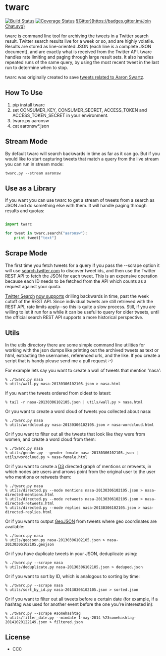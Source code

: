 twarc
=====

[![Build Status](https://secure.travis-ci.org/edsu/twarc.png)](http://travis-ci.org/edsu/twarc) [![Coverage Status](https://coveralls.io/repos/edsu/twarc/badge.png)](https://coveralls.io/r/edsu/twarc) [![Gitter](https://badges.gitter.im/Join Chat.svg)](https://gitter.im/edsu/twarc?utm_source=badge&utm_medium=badge&utm_campaign=pr-badge&utm_content=badge)

twarc is command line tool for archiving the tweets in a Twitter search result.
Twitter search results live for a week or so, and are highly volatile. Results
are stored as line-oriented JSON (each line is a complete JSON document), and
are exactly what is received from the Twitter API.  twarc handles rate limiting
and paging through large result sets. It also handles repeated runs of the same
query, by using the most recent tweet in the last run to determine when to
stop.

twarc was originally created to save [tweets related to Aaron Swartz](http://archive.org/details/AaronswRelatedTweets).

## How To Use

1. pip install twarc
1. set CONSUMER\_KEY, CONSUMER\_SECRET, ACCESS\_TOKEN and ACCESS\_TOKEN\_SECRET in your environment.
1. twarc.py aaronsw
1. cat aaronsw*.json

## Stream Mode

By default twarc will search backwards in time as far as it can go. But if
you would like to start capturing tweets that match a query from the live
stream you can run in stream mode:

    twarc.py --stream aaronsw

## Use as a Library

If you want you can use twarc to get a stream of tweets from a search as JSON
and do something else with them. It will handle paging through results and
quotas:

```python

import twarc

for tweet in twarc.search("aaronsw"):
    print tweet["text"]
```

## Scrape Mode

The first time you fetch tweets for a query if you pass the --scrape option
it will use [search.twitter.com](http://search.twitter.com) to discover tweet
ids, and then use the Twitter REST API to fetch the JSON for each tweet. This
is an expensive operation because each ID needs to be fetched from the API
which counts as a request against your quota.

[Twitter Search](http://search.twitter.com) [now supports](http://blog.twitter.com/2013/02/now-showing-older-tweets-in-search.html) drilling backwards in time, past the week cutoff of the REST API. Since individual tweets are still retrieved with the REST API, rate limits apply--so this is quite a slow process. Still, if you are willing to let it run for a while it can be useful to query for older tweets, until the official search REST API supports a more historical perspective.

## Utils

In the utils directory there are some simple command line utilities for
working with the json dumps like printing out the archived tweets as text
or html, extracting the usernames, referenced urls, and the like.  If you
create a script that is handy please send me a pull request :-)

For example lets say you want to create a wall of tweets that mention 'nasa':

    % ./twarc.py nasa
    % utils/wall.py nasa-20130306102105.json > nasa.html

If you want the tweets ordered from oldest to latest:

    % tail -r nasa-20130306102105.json | utils/wall.py > nasa.html

Or you want to create a word cloud of tweets you collected about nasa:

    % ./twarc.py nasa
    % utils/wordcloud.py nasa-20130306102105.json > nasa-wordcloud.html

Or if you want to filter out all the tweets that look like they were from
women, and create a word cloud from them:

    % ./twarc.py nasa
    % utils/gender.py --gender female nasa-20130306102105.json | utils/wordcloud.py > nasa-female.html

Or if you want to create a [D3](http://d3js.org/) directed graph of mentions
or retweets, in which nodes are users and arrows point from the original user
to the user who mentions or retweets them:

	% ./twarc.py nasa
	% utils/directed.py --mode mentions nasa-20130306102105.json > nasa-directed-mentions.html
	% utils/directed.py --mode retweets nasa-20130306102105.json > nasa-directed-retweets.html
	% utils/directed.py --mode replies nasa-20130306102105.json > nasa-directed-replies.html

Or if you want to output [GeoJSON](http://geojson.org/) from tweets where geo coordinates are available:

    % ./twarc.py nasa
    % utils/geojson.py nasa-20130306102105.json > nasa-20130306102105.geojson

Or if you have duplicate tweets in your JSON, deduplicate using:

    % ./twarc.py --scrape nasa
    % utils/deduplicate.py nasa-20130306102105.json > deduped.json

Or if you want to sort by ID, which is analogous to sorting by time:

    % ./twarc.py --scrape nasa
    % utils/sort_by_id.py nasa-20130306102105.json > sorted.json

Or if you want to filter out all tweets before a certain date (for example, if a hashtag was used for another event before the one you're interested in):

    % ./twarc.py --scrape #somehashtag
    % utils/filter_date.py --mindate 1-may-2014 %23somehashtag-20141020122149.json > filtered.json

License
-------

* CC0

